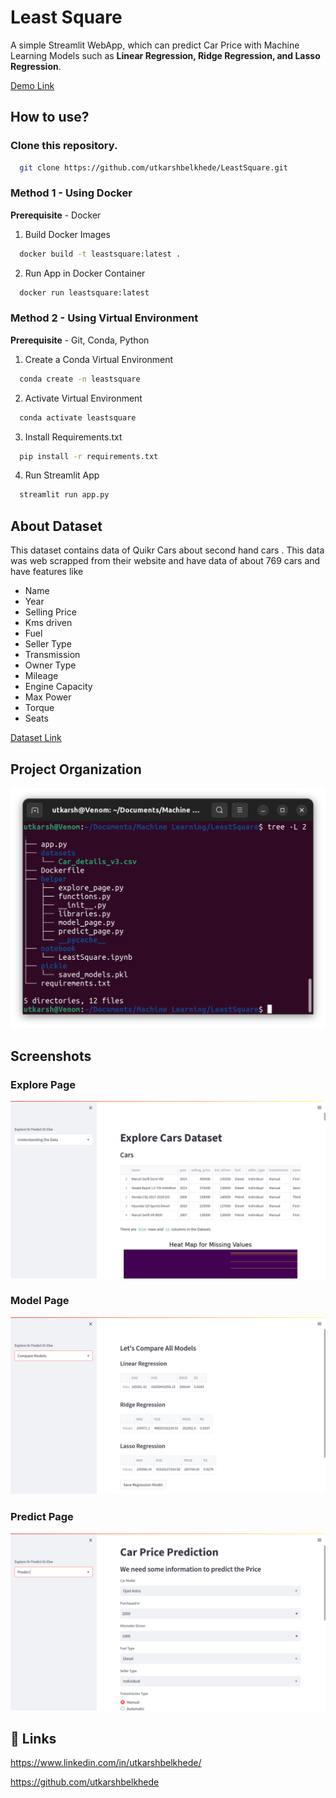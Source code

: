 
# Least Square

A simple Streamlit WebApp, which can predict Car Price with Machine Learning Models such as **Linear Regression, Ridge Regression, and Lasso Regression**.

[Demo Link](https://least2.herokuapp.com/)

## How to use?
### Clone this repository.
```bash
  git clone https://github.com/utkarshbelkhede/LeastSquare.git
```
### Method 1 - Using Docker
**Prerequisite** - Docker

1. Build Docker Images
```bash
  docker build -t leastsquare:latest .
```
2. Run App in Docker Container
```bash
  docker run leastsquare:latest
```
### Method 2 - Using Virtual Environment
**Prerequisite** - Git, Conda, Python
1. Create a Conda Virtual Environment
```bash
  conda create -n leastsquare
```
2. Activate Virtual Environment
```bash
  conda activate leastsquare
```
3. Install Requirements.txt
```bash
  pip install -r requirements.txt
```
4. Run Streamlit App
```bash
  streamlit run app.py
```

## About Dataset


This dataset contains data of Quikr Cars about second hand cars . This data was web scrapped from their website and have data of about 769 cars and have features like

- Name
- Year
- Selling Price
- Kms driven
- Fuel
- Seller Type
- Transmission
- Owner Type
- Mileage
- Engine Capacity
- Max Power
- Torque
- Seats

[Dataset Link](https://drive.google.com/file/d/1vZydeaBIGP1nKJF3oyBlIntvZ8oPje-Q/view?usp=sharing)

## Project Organization
![Tree](images/Tree.png)

## Screenshots

### Explore Page

![Explore Page](images/Explore_page.png)

### Model Page

![Model Page](images/Models_page.png)

### Predict Page

![Predict Page](images/Prediction_page.png)

## 🔗 Links

https://www.linkedin.com/in/utkarshbelkhede/

https://github.com/utkarshbelkhede